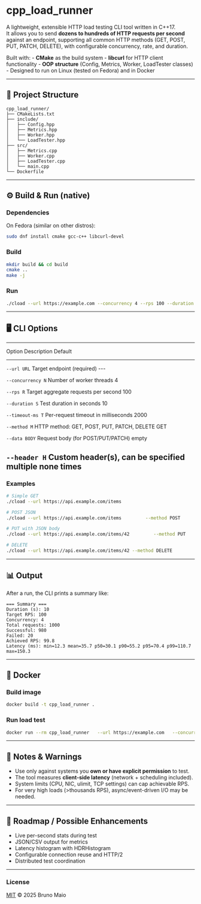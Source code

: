 # cpp_load_runner

A lightweight, extensible HTTP load testing CLI tool written in C++17.\
It allows you to send **dozens to hundreds of HTTP requests per second**
against an endpoint, supporting all common HTTP methods (GET, POST, PUT,
PATCH, DELETE), with configurable concurrency, rate, and duration.

Built with: - **CMake** as the build system - **libcurl** for HTTP
client functionality - **OOP structure** (Config, Metrics, Worker,
LoadTester classes) - Designed to run on Linux (tested on Fedora) and in
Docker

------------------------------------------------------------------------

## 📂 Project Structure

    cpp_load_runner/
    ├── CMakeLists.txt
    ├── include/
    │   ├── Config.hpp
    │   ├── Metrics.hpp
    │   ├── Worker.hpp
    │   └── LoadTester.hpp
    ├── src/
    │   ├── Metrics.cpp
    │   ├── Worker.cpp
    │   ├── LoadTester.cpp
    │   └── main.cpp
    └── Dockerfile

------------------------------------------------------------------------

## ⚙️ Build & Run (native)

### Dependencies

On Fedora (similar on other distros):

``` bash
sudo dnf install cmake gcc-c++ libcurl-devel
```

### Build

``` bash
mkdir build && cd build
cmake ..
make -j
```

### Run

``` bash
./cload --url https://example.com --concurrency 4 --rps 100 --duration 10
```

------------------------------------------------------------------------

## 🖥️ CLI Options

  ----------------------------------------------------------------------------
  Option              Description                                    Default
  ------------------- ---------------------------------------------- ---------
  `--url URL`         Target endpoint (required)                     ---

  `--concurrency N`   Number of worker threads                       4

  `--rps R`           Target aggregate requests per second           100

  `--duration S`      Test duration in seconds                       10

  `--timeout-ms T`    Per-request timeout in milliseconds            2000

  `--method M`        HTTP method: GET, POST, PUT, PATCH, DELETE     GET

  `--data BODY`       Request body (for POST/PUT/PATCH)              empty

  `--header H`        Custom header(s), can be specified multiple    none
                      times                                          
  ----------------------------------------------------------------------------

### Examples

``` bash
# Simple GET
./cload --url https://api.example.com/items

# POST JSON
./cload --url https://api.example.com/items         --method POST         --header "Content-Type: application/json"         --data '{"name":"test"}'

# PUT with JSON body
./cload --url https://api.example.com/items/42         --method PUT         --header "Content-Type: application/json"         --data '{"name":"updated"}'

# DELETE
./cload --url https://api.example.com/items/42 --method DELETE
```

------------------------------------------------------------------------

## 📊 Output

After a run, the CLI prints a summary like:

    === Summary ===
    Duration (s): 10
    Target RPS: 100
    Concurrency: 4
    Total requests: 1000
    Successful: 980
    Failed: 20
    Achieved RPS: 99.8
    Latency (ms): min=12.3 mean=35.7 p50=30.1 p90=55.2 p95=70.4 p99=110.7 max=150.3

------------------------------------------------------------------------

## 🐳 Docker

### Build image

``` bash
docker build -t cpp_load_runner .
```

### Run load test

``` bash
docker run --rm cpp_load_runner   --url https://example.com   --concurrency 8   --rps 200   --duration 15
```

------------------------------------------------------------------------

## 🚨 Notes & Warnings

-   Use only against systems you **own or have explicit permission** to
    test.
-   The tool measures **client-side latency** (network + scheduling
    included).
-   System limits (CPU, NIC, ulimit, TCP settings) can cap achievable
    RPS.
-   For very high loads (\>thousands RPS), async/event-driven I/O may be
    needed.

------------------------------------------------------------------------

## 📌 Roadmap / Possible Enhancements

-   Live per-second stats during test
-   JSON/CSV output for metrics
-   Latency histogram with HDRHistogram
-   Configurable connection reuse and HTTP/2
-   Distributed test coordination

------------------------------------------------------------------------

### License

[MIT](./LICENSE) © 2025 Bruno Maio
